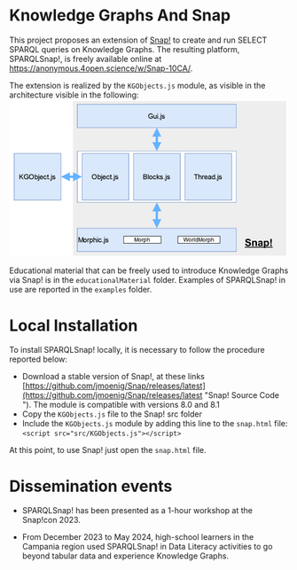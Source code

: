 # Knowledge Graphs And Snap

This project proposes an extension of [Snap!](https://snap.berkeley.edu) to create and run SELECT SPARQL queries on Knowledge Graphs. The resulting platform, SPARQLSnap!, is freely available online at https://anonymous.4open.science/w/Snap-10CA/.

The extension is realized by the `KGObjects.js` module, as visible in the architecture visible in the following: 
<img src="img/architecture.png" width="650"/>

Educational material that can be freely used to introduce Knowledge Graphs via Snap! is in the `educationalMaterial` folder. 
Examples of SPARQLSnap! in use are reported in the `examples` folder. 


# Local Installation
To install SPARQLSnap! locally, it is necessary to follow the procedure reported below:
- Download a stable version of Snap!, at these links [https://github.com/jmoenig/Snap/releases/latest](https://github.com/jmoenig/Snap/releases/latest "Snap! Source Code "). The module is compatible with versions 8.0 and 8.1
- Copy the `KGObjects.js` file to the Snap! src folder
- Include the `KGObjects.js` module by adding this line to the `snap.html` file:
  `<script src="src/KGObjects.js"></script>`

At this point, to use Snap! just open the `snap.html` file.

# Dissemination events
- SPARQLSnap! has been presented as a 1-hour workshop at the Snap!con 2023.

- From December 2023 to May 2024, high-school learners in the Campania region used SPARQLSnap! in Data Literacy activities to go beyond tabular data and experience Knowledge Graphs.

